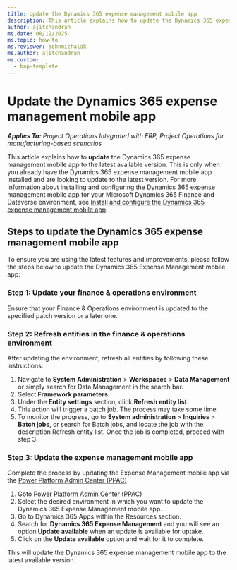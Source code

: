 ```yaml
---
title: Update the Dynamics 365 expense management mobile app 
description: This article explains how to update the Dynamics 365 expense management mobile app.
author: ajitchandran
ms.date: 08/12/2025
ms.topic: how-to
ms.reviewer: johnmichalak
ms.author: ajitchandran
ms.custom: 
  - bap-template
---
```

# Update the Dynamics 365 expense management mobile app 

_**Applies To:** Project Operations Integrated with ERP, Project Operations for manufacturing-based scenarios_

This article explains how to **update** the Dynamics 365 expense management mobile app to the latest available version. This is only when you already have the Dynamics 365 expense management mobile app installed and are looking to update to the latest version. For more information about installing and configuring the Dynamics 365 expense management mobile app for your Microsoft Dynamics 365 Finance and Dataverse environment, see [Install and configure the Dynamics 365 expense management mobile app](/dynamics365/project-operations/expense/new-expense-mobile-app-install-and-configure).

## Steps to update the Dynamics 365 expense management mobile app
To ensure you are using the latest features and improvements, please follow the steps below to update the Dynamics 365 Expense Management mobile app:

### Step 1: Update your finance & operations environment
Ensure that your Finance & Operations environment is updated to the specified patch version or a later one. 

### Step 2: Refresh entities in the finance & operations environment
After updating the environment, refresh all entities by following these instructions:
1.	Navigate to **System Administration** > **Workspaces** > **Data Management** or simply search for Data Management in the search bar.
2.	Select **Framework parameters**.
3.	Under the **Entity settings** section, click **Refresh entity list**.
4.	This action will trigger a batch job. The process may take some time.
5.	To monitor the progress, go to **System administration** > **Inquiries** > **Batch jobs**, or search for Batch jobs, and locate the job with the description Refresh entity list. Once the job is completed, proceed with step 3.

### Step 3: Update the expense management mobile app 
Complete the process by updating the Expense Management mobile app via the [Power Platform Admin Center (PPAC)](https://admin.powerplatform.microsoft.com/)
1. Goto [Power Platform Admin Center (PPAC)](https://admin.powerplatform.microsoft.com/)
2. Select the desired environment in which you want to update the Dynamics 365 Expense Management mobile app.
3. Go to Dynamics 365 Apps within the Resources section.
4. Search for **Dynamics 365 Expense Management** and you will see an option **Update available** when an update is available for uptake.
5. Click on the **Update available** option and wait for it to complete.

This will update the Dynamics 365 expense management mobile app to the latest available version.
